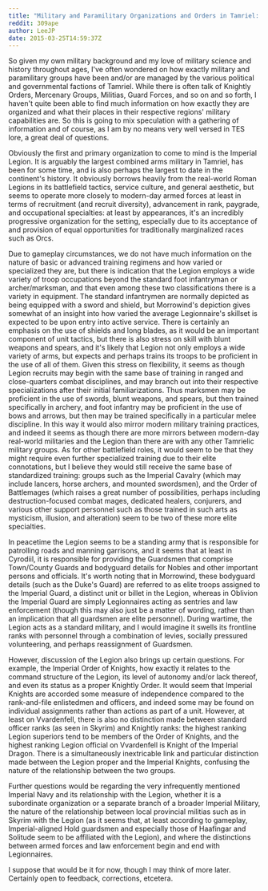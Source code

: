 ```yaml
---
title: "Military and Paramilitary Organizations and Orders in Tamriel: The Imperial Legion"
reddit: 309ape
author: LeeJP
date: 2015-03-25T14:59:37Z
---
```


So given my own military background and my love of military science and history throughout ages, I've often wondered on how exactly military and paramilitary groups have been and/or are managed by the various political and governmental factions of Tamriel. While there is often talk of Knightly Orders, Mercenary Groups, Militias, Guard Forces, and so on and so forth, I haven't quite been able to find much information on how exactly they are organized and what their places in their respective regions' military capabilities are. So this is going to mix speculation with a gathering of information and of course, as I am by no means very well versed in TES lore, a great deal of questions.

Obviously the first and primary organization to come to mind is the Imperial Legion. It is arguably the largest combined arms military in Tamriel, has been for some time, and is also perhaps the largest to date in the continent's history. It obviously borrows heavily from the real-world Roman Legions in its battlefield tactics, service culture, and general aesthetic, but seems to operate more closely to modern-day armed forces at least in terms of recruitment (and recruit diversity), advancement in rank, paygrade, and occupational specialties: at least by appearances, it's an incredibly progressive organization for the setting, especially due to its acceptance of and provision of equal opportunities for traditionally marginalized races such as Orcs. 

Due to gameplay circumstances, we do not have much information on the nature of basic or advanced training regimens and how varied or specialized they are, but there is indication that the Legion employs a wide variety of troop occupations beyond the standard foot infantryman or archer/marksman, and that even among these two classifications there is a variety in equipment. The standard infantrymen are normally depicted as being equipped with a sword and shield, but Morrowind's depiction gives somewhat of an insight into how varied the average Legionnaire's skillset is expected to be upon entry into active service. There is certainly an emphasis on the use of shields and long blades, as it would be an important component of unit tactics, but there is also stress on skill with blunt weapons and spears, and it's likely that Legion not only employs a wide variety of arms, but expects and perhaps trains its troops to be proficient in the use of all of them. Given this stress on flexibility, it seems as though Legion recruits may begin with the same base of training in ranged and close-quarters combat disciplines, and may branch out into their respective specializations after their initial familiarizations. Thus marksmen may be proficient in the use of swords, blunt weapons, and spears, but then trained specifically in archery, and foot infantry may be proficient in the use of bows and arrows, but then may be trained specifically in a particular melee discipline. In this way it would also mirror modern military training practices, and indeed it seems as though there are more mirrors between modern-day real-world militaries and the Legion than there are with any other Tamrielic military groups. As for other battlefield roles, it would seem to be that they might require even further specialized training due to their elite connotations, but I believe they would still receive the same base of standardized training: groups such as the Imperial Cavalry (which may include lancers, horse archers, and mounted swordsmen), and the Order of Battlemages (which raises a great number of possibilities, perhaps including destruction-focused combat mages, dedicated healers, conjurers, and various other support personnel such as those trained in such arts as mysticism, illusion, and alteration) seem to be two of these more elite specialties.
 
In peacetime the Legion seems to be a standing army that is responsible for patrolling roads and manning garrisons, and it seems that at least in Cyrodiil, it is responsible for providing the Guardsmen that comprise Town/County Guards and bodyguard details for Nobles and other important persons and officials. It's worth noting that in Morrowind, these bodyguard details (such as the Duke's Guard) are referred to as elite troops assigned to the Imperial Guard, a distinct unit or billet in the Legion, whereas in Oblivion the Imperial Guard are simply Legionnaires acting as sentries and law enforcement (though this may also just be a matter of wording, rather than an implication that all guardsmen are elite personnel). During wartime, the Legion acts as a standard military, and I would imagine it swells its frontline ranks with personnel through a combination of levies, socially pressured volunteering, and perhaps reassignment of Guardsmen. 

However, discussion of the Legion also brings up certain questions. For example, the Imperial Order of Knights, how exactly it relates to the command structure of the Legion, its level of autonomy and/or lack thereof, and even its status as a proper Knightly Order. It would seem that Imperial Knights are accorded some measure of independence compared to the rank-and-file enlistedmen and officers, and indeed some may be found on individual assignments rather than actions as part of a unit. However, at least on Vvardenfell, there is also no distinction made between standard officer ranks (as seen in Skyrim) and Knightly ranks: the highest ranking Legion superiors tend to be members of the Order of Knights, and the highest ranking Legion official on Vvardenfell is Knight of the Imperial Dragon. There is a simultaneously inextricable link and particular distinction made between the Legion proper and the Imperial Knights, confusing the nature of the relationship between the two groups.

Further questions would be regarding the very infrequently mentioned Imperial Navy and its relationship with the Legion, whether it is a subordinate organization or a separate branch of a broader Imperial Military, the nature of the relationship between local provincial militias such as in Skyrim with the Legion (as it seems that, at least according to gameplay, Imperial-aligned Hold guardsmen and especially those of Haafingar and Solitude seem to be affiliated with the Legion), and where the distinctions between armed forces and law enforcement begin and end with Legionnaires. 

I suppose that would be it for now, though I may think of more later. Certainly open to feedback, corrections, etcetera.
